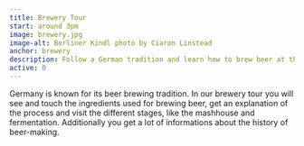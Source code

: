 ```yaml
---
title: Brewery Tour
start: around 3pm
image: brewery.jpg
image-alt: Berliner Kindl photo by Ciaron Linstead
anchor: brewery
description: Follow a German tradition and learn how to brew beer at the Brewery Tour.
active: 0
---
```


<p>Germany is known for its beer brewing tradition. In our brewery tour you will see and touch the ingredients used for brewing beer, get an explanation of the process and visit the different stages, like the mashhouse and fermentation. Additionally you get a lot of informations about the history of beer-making.</p>

